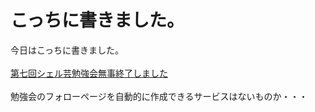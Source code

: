 # こっちに書きました。
今日はこっちに書きました。<br />
<br />
<a href="http://www.usptomo.com/PAGE=20131104USPSTUDYDONE" target="_blank">第七回シェル芸勉強会無事終了しました</a><br />
<br />
勉強会のフォローページを自動的に作成できるサービスはないものか・・・
